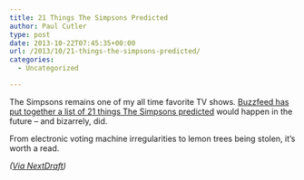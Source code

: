 ```yaml
---
title: 21 Things The Simpsons Predicted
author: Paul Cutler
type: post
date: 2013-10-22T07:45:35+00:00
url: /2013/10/21-things-the-simpsons-predicted/
categories:
  - Uncategorized

---
```

The Simpsons remains one of my all time favorite TV shows. [Buzzfeed has put together a list of 21 things The Simpsons predicted][1] would happen in the future &#8211; and bizarrely, did.

From electronic voting machine irregularities to lemon trees being stolen, it&#8217;s worth a read.

_([Via NextDraft][2])_

 [1]: http://www.buzzfeed.com/jenlewis/21-times-the-simpsons-bizarrely-predicted-the-future
 [2]: http://nextdraft.com/archives/n20131016/the-bottom-of-the-news/